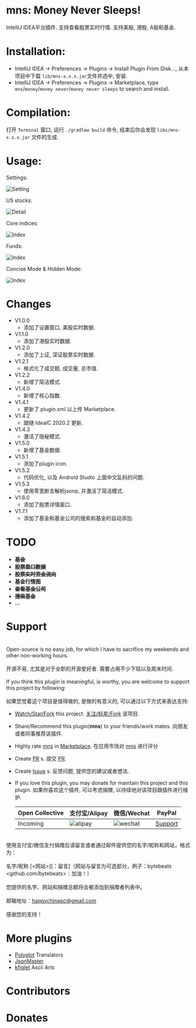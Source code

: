 # mns: Money Never Sleeps!
IntelliJ IDEA平台插件. 支持查看股票实时行情. 支持美股, 港股, A股和基金.

# Installation:
* IntelliJ IDEA -> Preferences -> Plugins -> Install Plugin From Disk..., 从本项目中下载 `lib/mns-x.x.x.jar`文件并选中, 安装.
* IntelliJ IDEA -> Preferences -> Plugins -> Marketplace, type `mns`/`money`/`money never`/`money never sleeps` to search and install.

# Compilation:
打开 `Terminal` 窗口, 运行 `./gradlew build` 命令, 结束后你会发现 `libs/mns-x.x.x.jar` 文件的生成.

# Usage:

Settings:

![Setting](screenshots/mns_screenshot_3.png)

US stocks:

![Detail](screenshots/mns_screenshot_2.png)

Core indices:

![Index](screenshots/mns_screenshot_1.png)

Funds:

![Index](screenshots/mns_screenshot_5.png)

Concise Mode & Hidden Mode:

![Index](screenshots/mns_screenshot_4.png)


# Changes
* V1.0.0
  * 添加了设置窗口, 美股实时数据.
* V1.1.0
  * 添加了港股实时数据.
* V1.2.0
  * 添加了上证, 深证股票实时数据.
* V1.2.1
  * 格式化了成交额, 成交量, 总市值.
* V1.2.2
  * 新增了简洁模式.
* V1.4.0
  * 新增了核心指数.
* V1.4.1
  * 更新了 plugin.xml 以上传 Marketplace.
* V1.4.2
  * 跟随 IdeaIC 2020.2 更新.<br>
* V1.4.3
  * 激活了隐秘模式.<br>
* V1.5.0
  * 新增了基金数据.<br>
* V1.5.1
  * 添加了plugin icon.<br>
* V1.5.2
   * 代码优化, 以及 Android Studio 上面中文乱码的问题.<br>
* V1.5.3
   * 使用零宽断言解析jsonp, 并激活了简洁模式.<br>
* V1.6.0
   * 添加了股票详情窗口.<br>
* V1.7.1
   * 添加了基金和基金公司的搜索和基金的自动添加.<br>
  
# TODO
* **<b><s>基金</s></b>**
* **<b><s>股票盘口数据</s></b>**
* **<b><s>股票实时资金流向</s></b>**
* **<b>基金行情图</b>**
* **<b><s>查看基金公司</s></b>**
* **<b><s>搜索基金</s></b>**
* **<b>...</b>**

# Support
<br>Open-source is no easy job, for which I have to sacrifice my weekends and other non-working hours.</br>
<br>开源不易, 尤其是对于全职的开源爱好者. 需要占用不少下班以及周末时间.</br>
<br>If you think this plugin is meaningful, is worthy, you are welcome to support this project by following:</br>
<br>如果您觉着这个项目是值得做的, 是做的有意义的, 可以通过以下方式来表达支持: </br>

* [Watch/Star/Fork](https://github.com/bytebeats/mns) this project. [关注/标星/Fork](https://github.com/bytebeats/mns) 该项目.
* Share/Recommend this plugin(<b>mns</b>) to your friends/work mates. 向朋友或者同事推荐该插件.
* Highly rate [mns](https://plugins.jetbrains.com/plugin/14801-money-never-sleeps/) in [Marketplace](https://plugins.jetbrains.com/). 在应用市场对 [mns](https://plugins.jetbrains.com/plugin/14801-money-never-sleeps/) 进行评分
* Create [PR](https://github.com/bytebeats/mns/pulls) s. 提交 [PR](https://github.com/bytebeats/mns/pulls).
* Create [Issue](https://github.com/bytebeats/mns/issues) s. 反馈问题, 提供您的建议或者想法.
* If you love this plugin, you may donate for maintain this project and this plugin. 如果你喜欢这个插件, 可以考虑捐赠, 以持续地对该项目跟插件进行维护.

    Open Collective | 支付宝/Alipay | 微信/Wechat | PayPal
    -------------- | -------------- | -------------- | --------------
    Incoming | ![alipay](screenshots/alipay_receipt.png) | ![wechat](screenshots/wechat_receipt.png) | <a href=https://www.paypal.me/bytesbeat>Support</a>

<br>使用支付宝/微信支付捐赠后请留言或者通过邮件提供您的名字/昵称和网站，格式为：</br>
<br>名字/昵称 [<网站>][：留言]（网站与留言为可选部分，例子：bytebeats <github.com/bytebeats>：加油！）</br>
<br>您提供的名字、网站和捐赠总额将会被添加到捐赠者列表中。</br>
<br>邮箱地址：<a href="mailto:happychinapc@gmail.com?subject=mns捐赠&body=你做的工作很有意义, 加油!">happychinapc@gmail.com</a></br>
<br>感谢您的支持！</br>

# More plugins
* [Polyglot](https://github.com/bytebeats/polyglot) Translators
* [JsonMaster](https://github.com/bytebeats/JsonMaster)
* [kfiglet](https://github.com/bytebeats/kfiglet) Ascii Arts

# Contributors

# Donates